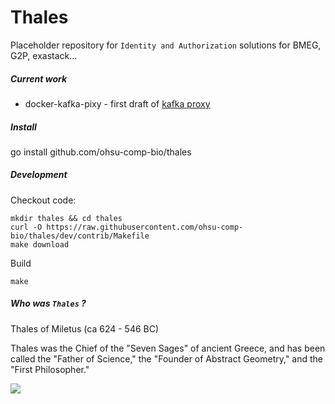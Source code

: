 

# Thales

Placeholder repository for `Identity and Authorization` solutions for BMEG, G2P, exastack...

##### Current work

* docker-kafka-pixy - first draft of [kafka proxy](docker-kafka-pixy/README.md)


##### Install

go install github.com/ohsu-comp-bio/thales

##### Development

Checkout code:
```
mkdir thales && cd thales
curl -O https://raw.githubusercontent.com/ohsu-comp-bio/thales/dev/contrib/Makefile
make download
```

Build

```
make
```



##### Who was `Thales` ?
Thales of Miletus (ca 624 - 546 BC)

Thales was the Chief of the "Seven Sages" of ancient Greece, and has been called the "Father of Science," the "Founder of Abstract Geometry," and the "First Philosopher."

![](https://upload.wikimedia.org/wikipedia/commons/thumb/c/c6/Illustrerad_Verldshistoria_band_I_Ill_107.jpg/220px-Illustrerad_Verldshistoria_band_I_Ill_107.jpg
)
